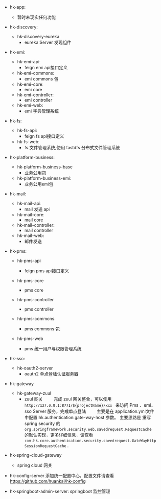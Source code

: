 - hk-app:
	- 暂时未现实任何功能

- hk-discovery:
	- hk-discovery-eureka: 
		- eureka Server 发现组件
   
- hk-emi:
	- hk-emi-api: 
		- feign emi api接口定义
	- hk-emi-commons: 
		- emi commons 包
	- hk-emi-core:
	    - emi core 
	- hk-emi-controller:
	    - emi controller
	- hk-emi-web: 
		- emi 字典管理系统

- hk-fs:
	- hk-fs-api: 
		- feign fs api接口定义
	- hk-fs-web: 
		- fs 文件管理系统,使用 fastdfs 分布式文件管理系统

- hk-platform-business:
	- hk-platform-business-base
		- 业务公用包
	- hk-platform-business-emi:
		- 业务公用emi包

- hk-mail:
    - hk-mail-api: 
        - mail 发送 api
    - hk-mail-core:
        - mail core  
    - hk-mail-controller:
        - mail controller 
    - hk-mail-web: 
        - 邮件发送
- hk-pms:
	- hk-pms-api
		-  feign pms api接口定义
	- hk-pms-core
	    - pms core
	- hk-pms-controller
	    - pms controller
	- hk-pms-commons
		-  pms commons 包

    - hk-pms-web
	    -  pms 统一用户与权限管理系统

- hk-sso:
	- hk-oauth2-server
		-  oauth2 单点登陆认证服务器

- hk-gateway
	- hk-gateway-zuul
		- zuul 网关
		  &nbsp;&nbsp;&nbsp;&nbsp;&nbsp;&nbsp;&nbsp;&nbsp;完成 zuul 网关整合，可以使用 `http://127.0.0.1:8771/${projectName}/xxx ` 来访问 Pms 、emi、 sso Server 服务，完成单点登陆
		&nbsp;&nbsp;&nbsp;&nbsp;&nbsp;&nbsp;&nbsp;&nbsp;主要是在 application.yml文件中配置 hk.authentication.gate-way-host 参数。
		主要思路是 重写spring security 的 `org.springframework.security.web.savedrequest.RequestCache` 的默认实现，更多详细信息，请查看 `com.hk.core.authentication.security.savedrequest.GateWayHttpSessionRequestCache` .

- hk-spring-cloud-gateway
	-  spring cloud 网关

- hk-config-server
添加统一配置中心，配置文件请查看  https://github.com/huankai/hk-config

- hk-springboot-admin-server:
springboot 监控管理
